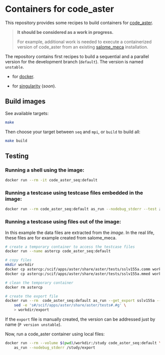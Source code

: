 # Containers for code_aster

This repository provides some recipes to build containers for
[code_aster](https://www.code-aster.org/).

> **It should be considered as a work in progress.**
>
> For example, additional work is needed to execute a containerized version of
  code_aster from an existing
  [salome_meca](https://www.code-aster.org/spip.php?article302)
  installation.


The repository contains first recipes to build a sequential and a parallel
version for the development branch (`default`).
The version is named `unstable`.

* for [docker](https://docs.docker.com/).

* for [singularity](https://www.sylabs.io/docs/) (*soon*).



## Build images

See available targets:

``` bash
make
```

Then choose your target between `seq` and `mpi`, or `build` to build all:

``` bash
make build
```


## Testing

### Running a shell using the image:

``` bash
docker run --rm -it code_aster_seq:default
```

### Running a testcase using testcase files embedded in the image:

``` bash
docker run --rm code_aster_seq:default as_run --nodebug_stderr --test zzzz100f
```

### Running a testcase using files out of the image:

In this example the data files are extracted from the *image*.
In the real life, these files are for example created from salome_meca.

``` bash
# create a temporary container to access the testcase files
docker run --name astercp code_aster_seq:default

# copy files
mkdir workdir
docker cp astercp:/scif/apps/aster/share/aster/tests/sslv155a.comm workdir/
docker cp astercp:/scif/apps/aster/share/aster/tests/sslv155a.mmed workdir/

# clean the temporary container
docker rm astercp

# create the export file
docker run --rm  code_aster_seq:default as_run --get_export sslv155a --nodebug_stderr | \
    sed -e 's#/scif/apps/aster/share/aster/tests#.#g' \
    > workdir/export
```

If the `export` file is manually created, the version can be addressed just
by name (`P version unstable`).

Now, run a code_aster container using local files:

``` bash
docker run --rm --volume $(pwd)/workdir:/study code_aster_seq:default \
    as_run --nodebug_stderr /study/export
```
